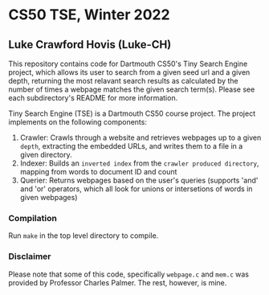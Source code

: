 # CS50 TSE, Winter 2022
## Luke Crawford Hovis (Luke-CH)

This repository contains code for Dartmouth CS50's Tiny Search Engine project, which allows its user to search from a given seed url and a given depth, returning the most relavant search results as calculated by the number of times a webpage matches the given search term(s). Please see each subdirectory's README for more information. 

Tiny Search Engine (TSE) is a Dartmouth CS50 course project. 
The project implements on the following components:
1. Crawler: Crawls through a website and retrieves webpages up to a given `depth`, extracting the embedded URLs, and writes them to a file in a given directory.
2. Indexer: Builds an `inverted index` from the `crawler produced directory`, mapping from words to document ID and count
3. Querier: Returns webpages based on the user's queries (supports 'and' and 'or' operators, which all look for unions or intersetions of words in given webpages)

### Compilation

Run `make` in the top level directory to compile. 

### Disclaimer

Please note that some of this code, specifically `webpage.c` and `mem.c` was provided by Professor Charles Palmer. The rest, however, is mine. 
